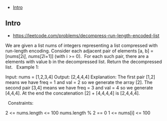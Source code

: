 - [Intro](#intro)

## Intro

- https://leetcode.com/problems/decompress-run-length-encoded-list

We are given a list nums of integers representing a list compressed with run-length encoding.
Consider each adjacent pair of elements [a, b] = [nums[2*i], nums[2*i+1]] (with i >= 0).  For each such pair, there are a elements with value b in the decompressed list.
Return the decompressed list.
 
Example 1:

Input: nums = [1,2,3,4]
Output: [2,4,4,4]
Explanation: The first pair [1,2] means we have freq = 1 and val = 2 so we generate the array [2].
The second pair [3,4] means we have freq = 3 and val = 4 so we generate [4,4,4].
At the end the concatenation [2] + [4,4,4,4] is [2,4,4,4].

 
Constraints:

2 <= nums.length <= 100
nums.length % 2 == 0
1 <= nums[i] <= 100

